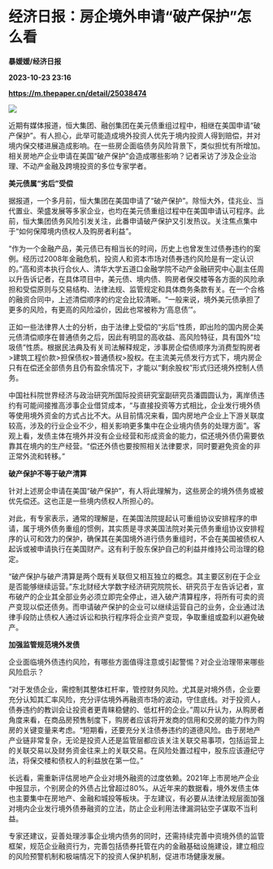 # 经济日报：房企境外申请“破产保护”怎么看
**暴媛媛/经济日报**

**2023-10-23 23:16**

**https://m.thepaper.cn/detail/25038474**

![](https://imagecloud.thepaper.cn/thepaper/image/275/379/611.jpg)

近期有媒体报道，恒大集团、融创集团在美元债重组过程中，相继在美国申请“破产保护”。有人担心，此举可能造成境外投资人优先于境内投资人得到赔偿，并对境内保交楼进展造成影响。在一些房企面临债务风险背景下，类似担忧有所增加。相关房地产企业申请在美国“破产保护”会造成哪些影响？记者采访了涉及企业治理、不动产金融及跨境投资的多位专家学者。

**美元债属“劣后”受偿**

据报道，一个多月前，恒大集团在美国申请了“破产保护”。除恒大外，佳兆业、当代置业、荣盛发展等多家企业，也均在美元债重组过程中在美国申请认可程序。此前，恒大集团债务风险引发关注，此番申请破产保护又引发热议。关注焦点集中于“如何保障境内债权人及购房者利益”。

“作为一个金融产品，美元债已有相当长的时间，历史上也曾发生过债券违约的案例。经历过2008年金融危机，投资人和资本市场对债券违约风险是有一定认识的。”高和资本执行合伙人、清华大学五道口金融学院不动产金融研究中心副主任周以升告诉记者，在具体项目中，美元债、境内债、购房者保交楼等各方面的风险承担和受偿原则与交易结构、法律法规、监管规定和具体商务条款有关。在一个合格的融资合同中，上述清偿顺序的约定会比较清晰。“一般来说，境外美元债承担了更多的风险，有更高的风险溢价，因此也常被称为‘高息债’”。

正如一些法律界人士的分析，由于法律上受偿的“劣后”性质，即出险的国内房企美元债清偿顺序在普通债务之后，因此有明显的高收益、高风险特征，具有国外“垃圾债”性质。根据民法典及有关司法解释规定，涉事房企偿债顺序为消费型购房者>建筑工程价款>担保债权>普通债权>股权。在主流美元债发行方式下，境内房企只有在偿还全部债务且仍有盈余情况下，才能以“剩余股权”形式归还境外控制人债务。

中国社科院世界经济与政治研究所国际投资研究室副研究员潘圆圆认为，离岸债违约有可能间接推高涉事企业借贷成本，“与直接投资等方式相比，企业发行境外债等使用境外资金的方式占比不大。从目前情况来看，国内房地产企业上下游关联度较高，涉及的行业企业不少，相关影响更多集中在企业境内债务的处理方面”。客观上看，发债主体在境外并没有企业经营和形成资金的能力，偿还境外债仍需要依靠其在境内的生产经营。“偿还外债也要按照相关法律要求，同时要避免资金的非正常外流和转移。”

**破产保护不等于破产清算**

针对上述房企申请在美国“破产保护”，有人将此理解为，这些房企的境外债务或被优先偿还。这也正是一些境内债权人所担心的。

对此，有专家表示，通常的理解是，在美国法院提起认可重组协议安排程序的申请，属于境外债务重组的惯例，其实质是寻求美国法院对美元债务重组协议安排程序的认可和效力的保护，确保其在美国境外进行债务重组时，不会在美国被债权人起诉或被申请执行在美国财产。这有利于股东保护自己的利益并维持公司治理的稳定。

“破产保护与破产清算是两个既有关联但又相互独立的概念。其主要区别在于企业是否能够继续运营。”东北财经大学数字经济研究院院长、研究员于左告诉记者，宣布破产的企业其全部业务必须立即完全停止，进入破产清算程序，将所有可卖的资产变现以偿还债务。而申请破产保护的企业可以继续运营自己的业务，企业通过法律手段防止债权人通过诉讼和执行程序将企业资产变现，争取重组或盈利以避免破产。

**加强监管规范境外发债**

企业面临境外债违约风险，有哪些方面值得注意或引起警惕？对企业治理带来哪些风险启示？

“对于发债企业，需控制其整体杠杆率，管控财务风险。尤其是对境外债，企业要充分认知其汇率风险，充分评估境外再融资市场的波动，守住底线。对于投资人，债券违约的教训会让投资者更青睐稳健的、低杠杆的企业。”周以升认为，从购房者角度来看，在商品房预售制度下，购房者应该将开发商的信用和交房的能力作为购房的关键变量来考虑。“短期看，还要充分关注债券违约的道德风险。由于房地产产业链非常复杂，无论是投资人还是监管层都应该关注关联交易事项，包括运营上的关联交易以及财务资金往来上的关联交易。在风险处置过程中，股东应该遵纪守法，将保交楼和债权人的利益放在第一位。”

长远看，需重新评估房地产企业对境外融资的过度依赖。2021年上市房地产企业中报显示，个别房企的外债占比曾超过80%。从近年来的数据看，境外发债主体也主要集中在房地产、金融和城投等板块。于左建议，有必要从法律法规层面加强对境内企业发行境外债券融资的立法，防止企业利用法律漏洞钻空子谋取不当利益。

专家还建议，妥善处理涉事企业境内债务的同时，还需持续完善中资境外债的监管框架，规范企业融资行为，完善包括债券托管在内的金融基础设施建设，建立相应的风险预警机制和极端情况下的投资人保护机制，促进市场健康发展。